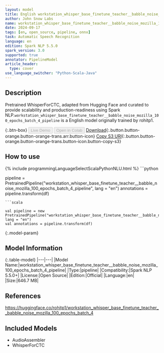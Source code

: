 ```yaml
---
layout: model
title: English workstation_whisper_base_finetune_teacher__babble_noise_mozilla_100_epochs_batch_4_pipeline pipeline WhisperForCTC from rohitp1
author: John Snow Labs
name: workstation_whisper_base_finetune_teacher__babble_noise_mozilla_100_epochs_batch_4_pipeline
date: 2024-09-17
tags: [en, open_source, pipeline, onnx]
task: Automatic Speech Recognition
language: en
edition: Spark NLP 5.5.0
spark_version: 3.0
supported: true
annotator: PipelineModel
article_header:
  type: cover
use_language_switcher: "Python-Scala-Java"
---
```


## Description

Pretrained WhisperForCTC, adapted from Hugging Face and curated to provide scalability and production-readiness using Spark NLP.`workstation_whisper_base_finetune_teacher__babble_noise_mozilla_100_epochs_batch_4_pipeline` is a English model originally trained by rohitp1.

{:.btn-box}
<button class="button button-orange" disabled>Live Demo</button>
<button class="button button-orange" disabled>Open in Colab</button>
[Download](https://s3.amazonaws.com/auxdata.johnsnowlabs.com/public/models/workstation_whisper_base_finetune_teacher__babble_noise_mozilla_100_epochs_batch_4_pipeline_en_5.5.0_3.0_1726546145350.zip){:.button.button-orange.button-orange-trans.arr.button-icon}
[Copy S3 URI](s3://auxdata.johnsnowlabs.com/public/models/workstation_whisper_base_finetune_teacher__babble_noise_mozilla_100_epochs_batch_4_pipeline_en_5.5.0_3.0_1726546145350.zip){:.button.button-orange.button-orange-trans.button-icon.button-copy-s3}

## How to use



<div class="tabs-box" markdown="1">
{% include programmingLanguageSelectScalaPythonNLU.html %}
```python

pipeline = PretrainedPipeline("workstation_whisper_base_finetune_teacher__babble_noise_mozilla_100_epochs_batch_4_pipeline", lang = "en")
annotations =  pipeline.transform(df)   

```
```scala

val pipeline = new PretrainedPipeline("workstation_whisper_base_finetune_teacher__babble_noise_mozilla_100_epochs_batch_4_pipeline", lang = "en")
val annotations = pipeline.transform(df)

```
</div>

{:.model-param}
## Model Information

{:.table-model}
|---|---|
|Model Name:|workstation_whisper_base_finetune_teacher__babble_noise_mozilla_100_epochs_batch_4_pipeline|
|Type:|pipeline|
|Compatibility:|Spark NLP 5.5.0+|
|License:|Open Source|
|Edition:|Official|
|Language:|en|
|Size:|646.7 MB|

## References

https://huggingface.co/rohitp1/workstation_whisper_base_finetune_teacher__babble_noise_mozilla_100_epochs_batch_4

## Included Models

- AudioAssembler
- WhisperForCTC